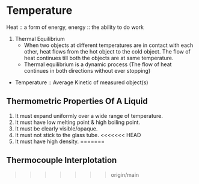 # Temperature
Heat :: a form of energy, energy :: the ability to do work
1.  Thermal Equilibrium 
	- When two objects at different temperatures are in contact with each other, heat flows from the hot object to the cold object. The flow of heat continues till both the objects are at same temperature. 
	- Thermal equilibrium is a dynamic process (The flow of heat continues in both directions without ever stopping)
- Temperature :: Average Kinetic of measured object(s)
## Thermometric Properties Of A Liquid
1. It must expand uniformly over a wide range of temperature.
2. It must have low melting point & high boiling point.
3. It must be clearly visible/opaque.
4. It must not stick to the glass tube.
<<<<<<< HEAD
5. It must have high density.
=======
## Thermocouple Interplotation


>>>>>>> origin/main



